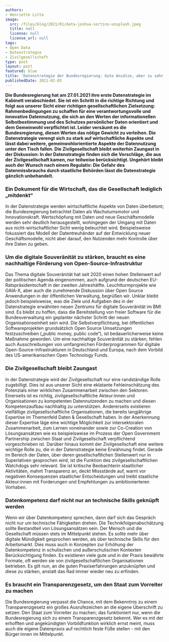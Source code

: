 ```yaml
---
authors:
- Henriette Litta
image:
  src: /files/blog/2021/01/data-joshua-sortino-unsplash.jpeg
  title: null
  license: null
  license_url: null
tags:
- Open Data
- Datenstrategie
- Zivilgesellschaft
type: post
layout: post
featured: blue
title: 'Datenstrategie der Bundesregierung: Gute Ansätze, aber zu sehr auf die Wirtschaft verengt'
publishedDate: 2021-02-03
---
```


**Die Bundesregierung hat am 27.01.2021 ihre erste Datenstrategie im Kabinett verabschiedet. Sie ist ein Schritt in die richtige Richtung und folgt aus unserer Sicht einer richtigen gesellschaftlichen Zielsetzung: Rahmenbedingungen zu schaffen für eine verantwortungsvolle und innovative Datennutzung, die sich an den Werten der informationellen Selbstbestimmung und des Schutzes persönlicher Daten orientiert und dem Gemeinwohl verpflichtet ist. Leider versäumt es die Bundesregierung, diesen Werten das nötige Gewicht zu verleihen. Die Datenstrategie verengt sich zu stark auf wirtschaftliche Aspekte und lässt dabei weitere, gemeinwohlorientierte Aspekte der Datennutzung unter den Tisch fallen. Die Zivilgesellschaft bleibt weiterhin Zaungast in der Diskussion: In der Datenstrategie finden sich die Vorschläge, die aus der Zivilgesellschaft kamen, nur teilweise berücksichtigt. Ungehört bleibt auch der Wunsch nach einem Regulativ: Die Gefahr des Datenmissbrauchs durch staatliche Behörden lässt die Datenstrategie gänzlich unbehandelt.**

### Ein Dokument für die Wirtschaft, das die Gesellschaft lediglich „mitdenkt“

In der Datenstrategie werden wirtschaftliche Aspekte von Daten überbetont; die Bundesregierung betrachtet Daten als Wachstumsmotor und Innovationskraft. Wertschöpfung mit Daten und neue Geschäftsmodelle werden sehr deutlich herausgestellt, wohingegen der Umgang mit Daten aus nicht-wirtschaftlicher Sicht wenig beleuchtet wird. Beispielsweise fokussiert das Modell der Datentreuhänder auf der Entwicklung neuer Geschäftsmodelle, nicht aber darauf, den Nutzenden mehr Kontrolle über ihre Daten zu geben.

### Um die digitale Souveränität zu stärken, braucht es eine nachhaltige Förderung von Open-Source-Infrastruktur

Das Thema digitale Souveränität hat seit 2020 einen hohen Stellenwert auf der politischen Agenda eingenommen, auch aufgrund der deutschen EU-Ratspräsidentschaft in der zweiten Jahreshälfte. Leuchtturmprojekte wie GAIA-X, aber auch die zunehmende Diskussion über Open Source Anwendungen in der öffentlichen Verwaltung, begrüßen wir. Unklar bleibt jedoch beispielsweise, was die Ziele und Aufgaben des in der Datenstrategie erwähnten neuen Zentrums für digitale Souveränität im BMI sind. Es bleibt zu hoffen, dass die Bereitstellung von freier Software für die Bundesverwaltung ein geplanter nächster Schritt der neuen Organisationseinheit sein wird. Die Selbstverpflichtung, bei öffentlichen Softwareprojekten grundsätzlich Open Source Umsetzungen festzuschreiben („public money, public code“), ist bedauerlicherweise keine Maßnahme geworden. Um eine nachhaltige Souveränität zu stärken, fehlen auch Ausschreibungen von umfangreichen Förderprogrammen für digitale Open-Source-Infrastrukturen in Deutschland und Europa, nach dem Vorbild des US-amerikanischen Open Technology Funds.

### Die Zivilgesellschaft bleibt Zaungast

In der Datenstrategie wird der Zivilgesellschaft nur eine randständige Rolle zugebilligt. Dies ist aus unserer Sicht eine eklatante Fehleinschätzung des Potenzials einer wirklichen Zusammenarbeit zwischen den Sektoren. Einerseits ist es richtig, zivilgesellschaftliche Akteur:innen und Organisationen zu kompetenten Datennutzenden zu machen und diesen Kompetenzaufbau nachhaltig zu unterstützen. Andererseits existieren vielfältige zivilgesellschaftliche Organisationen, die bereits langjährige Expertise im Themenfeld Daten & Gesellschaft haben. In der Anerkennung dieser Expertise läge eine wichtige Möglichkeit zur intersektoralen Zusammenarbeit, zum Lernen voneinander sowie zur Co-Creation von Lösungsansätzen wie es beispielsweise im Prozess der Open Government Partnership zwischen Staat und Zivilgesellschaft verpflichtend vorgeschrieben ist. Darüber hinaus kommt der Zivilgesellschaft eine weitere wichtige Rolle zu, die in der Datenstrategie keine Erwähnung findet. Gerade im Bereich der Daten, über deren gesellschaftlichen Stellenwert nur in Superlativen gesprochen wird, ist die Funktion des zivilgesellschaftlichen Watchdogs sehr relevant. Sie ist kritische Beobachterin staatlicher Aktivitäten, mahnt Transparenz an, deckt Missstände auf, warnt vor negativen Konsequenzen staatlicher Entscheidungen und treibt staatliche Akteur:innen mit Forderungen und Empfehlungen zu ambitionierteren Vorhaben. 

### Datenkompetenz darf nicht nur an technische Skills geknüpft werden

Wenn wir über Datenkompetenz sprechen, dann darf sich das Gespräch nicht nur um technische Fähigkeiten drehen. Die Technikfolgenabschätzung sollte Bestandteil von Lösungsansätzen sein. Der Mensch und die Gesellschaft müssen stets im Mittelpunkt stehen. Es sollte mehr über digitale Mündigkeit gesprochen werden, als über technische Skills für den Arbeitsmarkt. Dies muss auch in Konzepten zur Erhöhung der Datenkompetenz in schulischen und außerschulischen Kontexten Berücksichtigung finden. Es existieren viele gute und in der Praxis bewährte Formate, oft werden sie von zivilgesellschaftlichen Organisationen betrieben. Es gilt nun, an die guten Praxiserfahrungen anzuknüpfen und diese zu stärken, anstatt das Rad immer wieder neu zu erfinden. 

### Es braucht ein Transparenzgesetz, um den Staat zum Vorreiter zu machen

Die Bundesregierung verpasst die Chance, mit dem Bekenntnis zu einem Transparenzgesetz ein großes Ausrufezeichen an die eigene Überschrift zu setzen: Den Staat zum Vorreiter zu machen; das funktioniert nur, wenn die Bundesregierung sich zu einem Transparenzgesetz bekennt. Wer es mit der erhofften und angekündigten Vorbildfunktion wirklich ernst meint, muss auch die eigene Datenpraxis auf rechtlich feste Füße stellen - mit den Bürger:innen im Mittelpunkt.